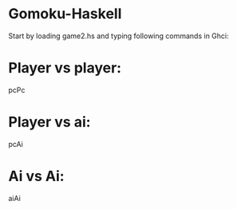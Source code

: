 # Gomoku-Haskell
Start by loading game2.hs and typing following commands in Ghci:

# Player vs player:
pcPc

# Player vs ai:
pcAi

# Ai vs Ai:
aiAi
